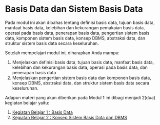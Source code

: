 # Basis Data dan Sistem Basis Data

Pada modul ini akan dibahas tentang definisi basis data, tujuan basis data, manfaat basis data, kelebihan dan kekurangan pemakaian basis data, operasi pada basis data, penerapan basis data, pengertian sistem basis data, komponen sistem basis data, konsep DBMS, abstraksi data, dan struktur sistem basis data secara keseluruhan.

Setelah mempelajari modul ini, diharapkan Anda mampu:

1. Menjelaskan definisi basis data, tujuan basis data, manfaat basis data, kelebihan dan kekurangan basis data, operasi pada basis data, dan penerapan basis data
2. Menjelaskan pengertian sistem basis data dan komponen basis data, konsep DBMS, abstraksi data, dan struktur sistem basis data secara keseluruhan.

Adapun materi yang akan diberikan pada Modul 1 ini dibagi menjadi 2(dua) kegiatan belajar yaitu:

1. [Kegiatan Belajar 1 : Basis Data](kb-01.md)
2. [Kegiatan Belajar 2 : Konsep Sistem Basis Data dan DBMS](kb-02.md)
